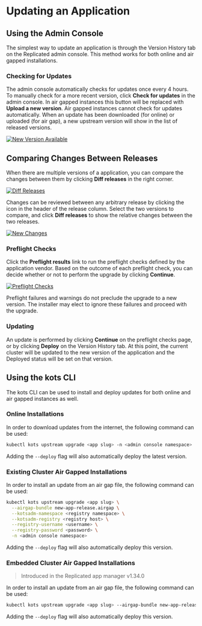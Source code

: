 # Updating an Application

## Using the Admin Console

The simplest way to update an application is through the Version History tab on the Replicated admin console.
This method works for both online and air gapped installations.

### Checking for Updates
The admin console automatically checks for updates once every 4 hours.
To manually check for a more recent version, click **Check for updates** in the admin console.
In air gapped instances this button will be replaced with **Upload a new version**.
Air gapped instances cannot check for updates automatically.
When an update has been downloaded (for online) or uploaded (for air gap), a new upstream version will show in the list of released versions.

[![New Version Available](/images/new-version-available.png)](/images/new-version-available.png)

## Comparing Changes Between Releases
When there are multiple versions of a application, you can compare the changes between them by clicking **Diff releases** in the right corner.

[![Diff Releases](/images/diff-releases.png)](/images/diff-releases.png)

Changes can be reviewed between any arbitrary release by clicking the icon in the header of the release column. Select the two versions to compare, and click **Diff releases** to show the relative changes between the two releases.

[![New Changes](/images/new-changes.png)](/images/new-changes.png)


### Preflight Checks
Click the **Preflight results** link to run the preflight checks defined by the application vendor.
Based on the outcome of each preflight check, you can decide whether or not to perform the upgrade by clicking **Continue**.

[![Preflight Checks](/images/preflight-checks.png)](/images/preflight-checks.png)

Preflight failures and warnings do not preclude the upgrade to a new version.
The installer may elect to ignore these failures and proceed with the upgrade.

### Updating
An update is performed by clicking **Continue** on the preflight checks page, or by clicking **Deploy** on the Version History tab.
At this point, the current cluster will be updated to the new version of the application and the Deployed status will be set on that version.

## Using the kots CLI

The kots CLI can be used to install and deploy updates for both online and air gapped instances as well.

### Online Installations

In order to download updates from the internet, the following command can be used:

```bash
kubectl kots upstream upgrade <app slug> -n <admin console namespace>
```

Adding the `--deploy` flag will also automatically deploy the latest version.

### Existing Cluster Air Gapped Installations

In order to install an update from an air gap file, the following command can be used:

```bash
kubectl kots upstream upgrade <app slug> \
  --airgap-bundle new-app-release.airgap \
  --kotsadm-namespace <registry namespace> \
  --kotsadm-registry <registry host> \
  --registry-username <username> \
  --registry-password <password> \
  -n <admin console namespace>
```

Adding the `--deploy` flag will also automatically deploy this version.

### Embedded Cluster Air Gapped Installations

> Introduced in the Replicated app manager v1.34.0

In order to install an update from an air gap file, the following command can be used:

```bash
kubectl kots upstream upgrade <app slug> --airgap-bundle new-app-release.airgap -n <admin console namespace>
```

Adding the `--deploy` flag will also automatically deploy this version.
